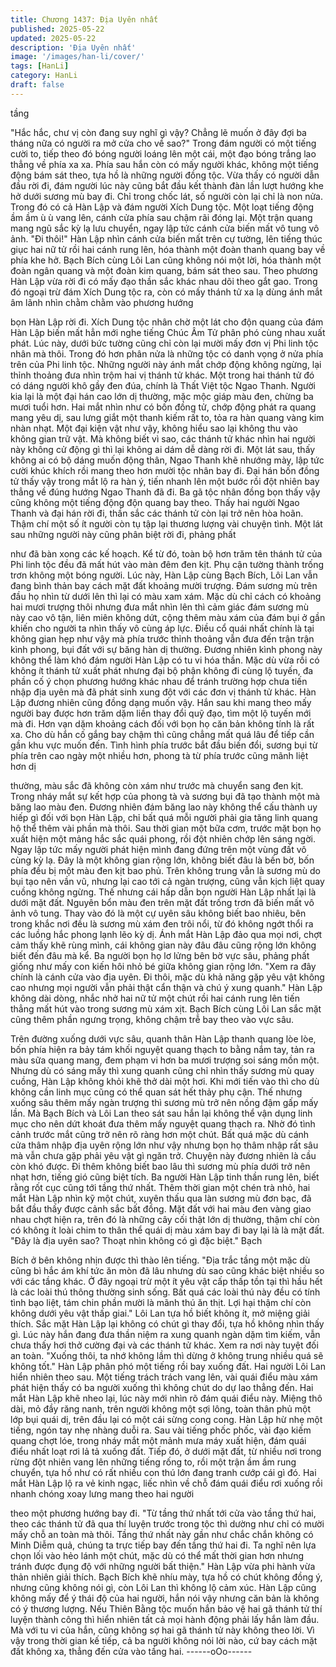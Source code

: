 ```yaml
---
title: Chương 1437: Địa Uyên nhất
published: 2025-05-22
updated: 2025-05-22
description: 'Địa Uyên nhất'
image: '/images/han-li/cover/'
tags: [HanLi]
category: HanLi
draft: false
---
```


tầng

"Hắc hắc, chư vị còn đang suy nghĩ gì vậy? Chẳng lẽ muốn ở đây
đợi ba tháng nữa có người ra mở cửa cho về sao?" Trong đám
người có một tiếng cười to, tiếp theo đó bóng người loáng lên một
cái, một đạo bóng trắng lao thẳng về phía xa xa.
Phía sau hắn còn có mấy người khác, không một tiếng động bám
sát theo, tựa hồ là những người đồng tộc.
Vừa thấy có người dẫn đầu rời đi, đám người lúc này cũng bắt
đầu kết thành đàn lần lượt hướng khe hở dưới sương mù bay đi.
Chỉ trong chốc lát, số người còn lại chỉ là non nửa.
Trong đó có cả Hàn Lập và đám người Xích Dung tộc.
Một loạt tiếng động ầm ầm ù ù vang lên, cánh cửa phía sau chậm
rãi đóng lại. Một trận quang mang ngũ sắc kỳ lạ lưu chuyển, ngay
lập tức cánh cửa biến mất vô tung vô ảnh.
"Đi thôi!" Hàn Lập nhìn cánh cửa biến mất trên cự tường, lên
tiếng thúc giục hai nữ tử rồi hai cánh rung lên, hóa thành một
đoàn thanh quang bay về phía khe hở.
Bạch Bích cùng Lôi Lan cũng không nói một lời, hóa thành một
đoàn ngân quang và một đoàn kim quang, bám sát theo sau.
Theo phương Hàn Lập vừa rời đi có mấy đạo thần sắc khác nhau
dõi theo gắt gao.
Trong đó ngoại trừ đám Xích Dung tộc ra, còn có mấy thánh tử xa
lạ dùng ánh mắt âm lãnh nhìn chằm chằm vào phương hướng

bọn Hàn Lập rời đi.
Xích Dung tộc nhân chờ một lát cho độn quang của đám Hàn Lập
biến mất hẳn mới nghe tiếng Chúc Âm Tử phân phó cùng nhau
xuất phát.
Lúc này, dưới bức tường cũng chỉ còn lại mười mấy đơn vị Phi
linh tộc nhân mà thôi.
Trong đó hơn phân nửa là những tộc có danh vọng ở nửa phía
trên của Phi linh tộc. Những người này ánh mắt chớp động không
ngừng, lại thỉnh thoảng đưa nhìn trộm hai vị thánh tử khác.
Một trong hai thánh tử đó có dáng người khô gầy đen đúa, chính
là Thất Việt tộc Ngao Thanh. Người kia lại là một đại hán cao lớn
dị thường, mặc mộc giáp màu đen, chừng ba mươi tuổi hơn. Hai
mắt nhìn như có bốn đồng tử, chớp động phát ra quang mang
yêu dị, sau lưng giắt một thanh kiếm rất to, tỏa ra hàn quang vàng
kim nhàn nhạt. Một đại kiện vật như vậy, không hiểu sao lại không
thu vào không gian trữ vật.
Mà không biết vì sao, các thánh tử khác nhìn hai người này
không cử động gì thì lại không ai dám dễ dàng rời đi.
Một lát sau, thấy không ai có bộ dáng muốn động thân, Ngao
Thanh khẽ nhướng mày, lập tức cười khúc khích rồi mang theo
hơn mười tộc nhân bay đi.
Đại hán bốn đồng tử thấy vậy trong mắt lộ ra hàn ý, tiến nhanh
lên một bước rồi đột nhiên bay thẳng về đúng hướng Ngao Thanh
đã đi. Ba gã tộc nhân đồng bọn thấy vậy cũng không một tiếng
động độn quang bay theo.
Thấy hai người Ngao Thanh và đại hán rời đi, thần sắc các thánh
tử còn lại trở nên hòa hoãn.
Thậm chí một số ít người còn tụ tập lại thương lượng vài chuyện
tình.
Một lát sau những người này cũng phân biệt rời đi, phảng phất

như đã bàn xong các kế hoạch.
Kể từ đó, toàn bộ hơn trăm tên thánh tử của Phi linh tộc đều đã
mất hút vào màn đêm đen kịt.
Phụ cận tường thành trống trơn không một bóng người.
Lúc này, Hàn Lập cùng Bạch Bích, Lôi Lan vẫn đang bình thản
bay cách mặt đất khoảng mười trượng. Đám sương mù trên đầu
họ nhìn từ dưới lên thì lại có màu xam xám. Mặc dù chỉ cách có
khoảng hai mươi trượng thôi nhưng đưa mắt nhìn lên thì cảm
giác đám sương mù này cao vô tận, liên miên không dứt, cộng
thêm màu xám của đám bụi ở gần khiến cho người ta nhìn thấy
vô cùng áp lực.
Điều cổ quái nhất chính là tại không gian hẹp như vậy mà phía
trước thỉnh thoảng vẫn đưa đến trận trận kình phong, bụi đất với
sự băng hàn dị thường.
Đương nhiên kình phong này không thể làm khó đám người Hàn
Lập có tu vi hóa thần.
Mặc dù vừa rồi có không ít thánh tử xuất phát nhưng đại bộ phận
không đi cùng lộ tuyến, đa phần cố ý chọn phương hướng khác
nhau để tránh trường hợp chưa tiến nhập địa uyên mà đã phát
sinh xung đột với các đơn vị thánh tử khác.
Hàn Lập đương nhiên cũng đồng dạng muốn vậy.
Hắn sau khi mang theo mấy người bay được hơn trăm dặm liền
thay đổi quỹ đạo, tìm một lộ tuyến mới mà đi.
Hơn vạn dặm khoảng cách đối với bọn họ căn bản không tính là
rất xa.
Cho dù hắn cố gắng bay chậm thì cũng chẳng mất quá lâu để tiếp
cần gần khu vực muốn đến.
Tình hình phía trước bắt đầu biến đổi, sương bụi từ phía trên cao
ngày một nhiều hơn, phong tà từ phía trước cũng mãnh liệt hơn dị

thường, màu sắc đã không còn xám như trước mà chuyển sang
đen kịt. Trong nháy mắt sự kết hợp của phong tà và sương bụi đã
tạo thành một mà băng lao màu đen.
Đương nhiên đám băng lao này không thể cấu thành uy hiếp gì
đối với bọn Hàn Lập, chỉ bất quá mỗi người phải gia tăng linh
quang hộ thể thêm vài phần mà thôi.
Sau thời gian một bữa cơm, trước mặt bọn họ xuất hiện một
mảng hắc sắc quái phong, rồi đột nhiên chớp lên sáng ngời. Ngay
lập tức mấy người phát hiện mình đang đứng trên một vùng đất
vô cùng kỳ lạ.
Đây là một không gian rộng lớn, không biết đâu là bến bờ, bốn
phía đều bị một màu đen kịt bao phủ. Trên không trung vẫn là
sương mù do bụi tạo nên vần vũ, nhưng lại cao tới cả ngàn
trượng, cũng vẫn kịch liệt quay cuồng không ngừng. Thế nhưng
cái hấp dẫn bọn người Hàn Lập nhất lại là dưới mặt đất. Nguyên
bổn màu đen trên mặt đất trống trơn đã biến mất vô ảnh vô tung.
Thay vào đó là một cự uyên sâu không biết bao nhiêu, bên trong
khắc nơi đều là sương mù xám đen trôi nổi, từ đó không ngớt thổi
ra các luồng hắc phong lạnh lẽo kỳ dị.
Ánh mắt Hàn Lập đảo qua mọi nơi, chợt cảm thấy khẽ rùng mình,
cái không gian này đâu đâu cũng rộng lớn không biết đến đâu mà
kể.
Ba người bọn họ lơ lửng bên bờ vực sâu, phảng phất giống như
mấy con kiến hôi nhỏ bé giữa không gian rộng lớn.
"Xem ra đây chính là cánh cửa vào địa uyên. Đi thôi, mặc dù khả
năng gặp yêu vật không cao nhưng mọi người vẫn phải thật cẩn
thận và chú ý xung quanh." Hàn Lập không dài dòng, nhắc nhở
hai nữ tử một chút rồi hai cánh rung lên tiến thẳng mất hút vào
trong sương mù xám xịt.
Bạch Bích cùng Lôi Lan sắc mặt cũng thêm phần ngưng trọng,
không chậm trễ bay theo vào vực sâu.

Trên đường xuống dưới vực sâu, quanh thân Hàn Lập thanh
quang lòe lòe, bốn phía hiện ra bảy tám khối nguyệt quang thạch
to bằng nắm tay, tản ra màu sữa quang mang, đem phạm vi hơn
ba mươi trượng soi sáng mồn một.
Nhưng dù có sáng mấy thì xung quanh cũng chỉ nhìn thấy sương
mù quay cuồng, Hàn Lập không khỏi khẽ thở dài một hơi.
Khi mới tiến vào thì cho dù không cần linh mục cũng có thể quan
sát hết thảy phụ cận.
Thế nhưng xuống sâu thêm mấy ngàn trượng thì sương mù trở
nên nồng đậm gấp mấy lần.
Mà Bạch Bích và Lôi Lan theo sát sau hắn lại không thể vận dụng
linh mục cho nên dứt khoát đưa thêm mấy nguyệt quang thạch ra.
Nhờ đó tình cảnh trước mắt cũng trở nên rõ ràng hơn một chút.
Bất quá mặc dù cánh cửa thâm nhập địa uyên rộng lớn như vậy
nhưng bọn họ thâm nhập rất sâu mà vẫn chưa gặp phải yêu vật
gì ngăn trở.
Chuyện này đương nhiên là cầu còn khó được.
Đi thêm không biết bao lâu thì sương mù phía dưới trở nên nhạt
hơn, tiếng gió cũng biệt tích.
Ba người Hàn Lập tinh thần rung lên, biết rằng rốt cục cũng tới
tầng thứ nhất.
Thêm thời gian một chén trà nhỏ, hai mắt Hàn Lập nhìn kỹ một
chút, xuyên thấu qua làn sương mù đơn bạc, đã bắt đầu thấy
được cảnh sắc bất đồng.
Mặt đất với hai màu đen vàng giao nhau chợt hiện ra, trên đó là
những cây cối thật lớn dị thường, thậm chí còn có không ít loài
chim to thân thể quái dị màu xám bay đi bay lại là là mặt đất.
"Đây là địa uyên sao? Thoạt nhìn không có gì đặc biệt." Bạch

Bích ở bên không nhịn được thì thào lên tiếng.
"Địa trắc tầng một mặc dù cũng bì hắc ám khí tức ăn mòn đã lâu
nhưng dù sao cũng khác biệt nhiều so với các tầng khác. Ở đây
ngoại trừ một ít yêu vật cấp thấp tồn tại thì hầu hết là các loài thú
thông thường sinh sống.
Bất quá các loài thú này đều có tính tình bạo liệt, tám chin phần
mười là mãnh thú ăn thịt. Lợi hại thậm chí còn không dưới yêu vật
thấp giai." Lôi Lan tựa hồ biết không ít, mở miệng giải thích.
Sắc mặt Hàn Lập lại không có chút gì thay đổi, tựa hồ không nhìn
thấy gì. Lúc này hắn đang đưa thần niệm ra xung quanh ngàn
dặm tìm kiếm, vẫn chưa thấy hơi thở cường đại và các thánh tử
khác. Xem ra nơi này tuyệt đối an toàn.
"Xuống thôi, ta nhớ không lầm thì dừng ở không trung nhiều quá
sẽ không tốt." Hàn Lập phân phó một tiếng rồi bay xuống đất. Hai
người Lôi Lan hiển nhiên theo sau.
Một tiếng trách trách vang lên, vài quái điểu màu xám phát hiện
thấy có ba người xuống thì không chút do dự lao thẳng đến.
Hai mắt Hàn Lập khẽ nheo lại, lúc này mới nhìn rõ đám quái điểu
này. Miệng thô dài, mỏ đầy răng nanh, trên người không một sợi
lông, toàn thân phủ một lớp bụi quái dị, trên đầu lại có một cái
sừng cong cong.
Hàn Lập hừ nhẹ một tiếng, ngón tay nhẹ nhàng duỗi ra.
Sau vài tiếng phốc phốc, vài đạo kiếm quang chợt lóe, trong nháy
mắt một mảnh mưa máy xuất hiện, đám quái điểu nhất loạt rơi lả
tả xuống đất.
Tiếp đó, ở dưới mặt đất, từ nhiều nơi trong rừng đột nhiên vang
lên những tiếng rống to, rồi một trận ầm ầm rung chuyển, tựa hồ
như có rất nhiều con thú lớn đang tranh cướp cái gì đó.
Hai mắt Hàn Lập lộ ra vẻ kinh ngạc, liếc nhìn về chỗ đám quái
điểu rơi xuống rồi nhanh chóng xoay lưng mang theo hai người

theo một phương hướng bay đi.
"Từ tầng thứ nhất tới cửa vào tầng thứ hai, theo các thánh tử đã
qua thí luyện trước trong tộc thì dường như chỉ có mười mấy chỗ
an toàn mà thôi. Tầng thứ nhất này gần như chắc chắn không có
Minh Diễm quả, chúng ta trực tiếp bay đến tầng thứ hai đi. Ta nghĩ
nên lựa chọn lối vào hẻo lánh một chút, mặc dù có thể mất thời
gian hơn nhưng tránh được đụng độ với những người bất thiện."
Hàn Lập vừa phi hành vừa thản nhiên giải thích.
Bạch Bích khẽ nhíu mày, tựa hồ có chút không đồng ý, nhưng
cũng không nói gì, còn Lôi Lan thì không lộ cảm xúc.
Hàn Lập cũng không mấy để ý thái độ của hai người, hắn nói vậy
nhưng căn bản là không có ý thương lượng. Nếu Thiên Bằng tộc
muốn hắn bảo vệ hai gã thánh tử thí luyện thành công thì hiển
nhiên tất cả mọi hành động phải lấy hắn làm đầu. Mà với tu vi của
hắn, cũng không sợ hai gã thánh tử này không theo lời.
Vì vậy trong thời gian kế tiếp, cả ba người không nói lời nào, cứ
bay cách mặt đất không xa, thẳng đến cửa vào tầng hai.
------oOo------
